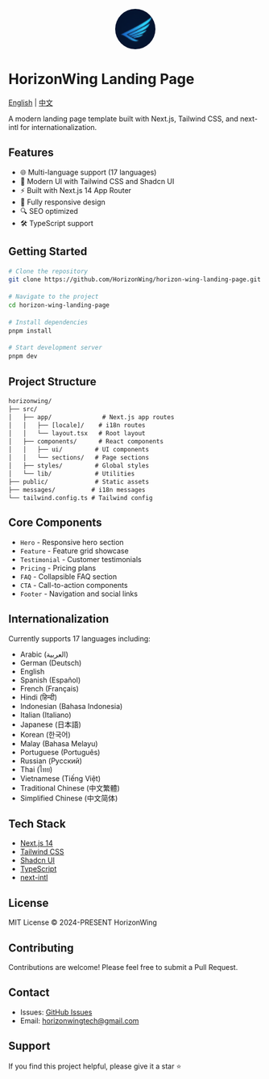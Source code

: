 <p align="center">
  <img src="public/logo.png" alt="HorizonWing Logo" width="80" height="80" style="border-radius: 50%;" />
</p>

# HorizonWing Landing Page

[English](./README.md) | [中文](./README.zh.md)

A modern landing page template built with Next.js, Tailwind CSS, and next-intl for internationalization.

## Features

- 🌐 Multi-language support (17 languages)
- 🎨 Modern UI with Tailwind CSS and Shadcn UI
- ⚡ Built with Next.js 14 App Router
- 📱 Fully responsive design
- 🔍 SEO optimized
- 🛠 TypeScript support

## Getting Started

```bash
# Clone the repository
git clone https://github.com/HorizonWing/horizon-wing-landing-page.git

# Navigate to the project
cd horizon-wing-landing-page

# Install dependencies
pnpm install

# Start development server
pnpm dev
```

## Project Structure

```shell
horizonwing/
├── src/
│   ├── app/              # Next.js app routes
│   │   ├── [locale]/    # i18n routes
│   │   └── layout.tsx   # Root layout
│   ├── components/      # React components
│   │   ├── ui/         # UI components
│   │   └── sections/   # Page sections
│   ├── styles/         # Global styles
│   └── lib/            # Utilities
├── public/             # Static assets
├── messages/          # i18n messages
└── tailwind.config.ts # Tailwind config
```

## Core Components

- `Hero` - Responsive hero section
- `Feature` - Feature grid showcase
- `Testimonial` - Customer testimonials
- `Pricing` - Pricing plans
- `FAQ` - Collapsible FAQ section
- `CTA` - Call-to-action components
- `Footer` - Navigation and social links

## Internationalization

Currently supports 17 languages including:
- Arabic (العربية)
- German (Deutsch)
- English
- Spanish (Español)
- French (Français)
- Hindi (हिन्दी)
- Indonesian (Bahasa Indonesia)
- Italian (Italiano)
- Japanese (日本語)
- Korean (한국어)
- Malay (Bahasa Melayu)
- Portuguese (Português)
- Russian (Русский)
- Thai (ไทย)
- Vietnamese (Tiếng Việt)
- Traditional Chinese (中文繁體)
- Simplified Chinese (中文简体)

## Tech Stack

- [Next.js 14](https://nextjs.org/)
- [Tailwind CSS](https://tailwindcss.com/)
- [Shadcn UI](https://ui.shadcn.com/)
- [TypeScript](https://www.typescriptlang.org/)
- [next-intl](https://next-intl-docs.vercel.app/)

## License

MIT License © 2024-PRESENT HorizonWing

## Contributing

Contributions are welcome! Please feel free to submit a Pull Request.

## Contact

- Issues: [GitHub Issues](https://github.com/HorizonWing/horizon-wing-landing-page/issues)
- Email: horizonwingtech@gmail.com

## Support

If you find this project helpful, please give it a star ⭐️

